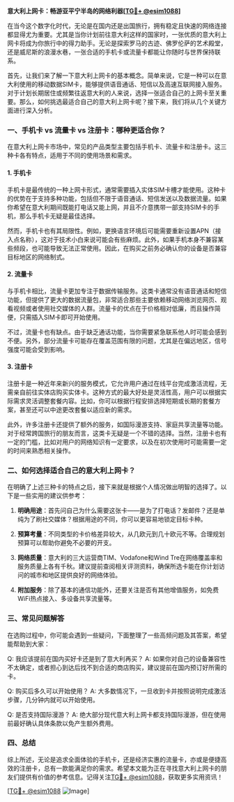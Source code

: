 **意大利上网卡：畅游亚平宁半岛的网络利器[[TG💪+ @esim1088](https://t.me/s/esim1088)]**

在当今这个数字化时代，无论是在国内还是出国旅行，拥有稳定且快速的网络连接都显得尤为重要。尤其是当你计划前往意大利这样的国家时，一张优质的意大利上网卡将成为你旅行中的得力助手。无论是探索罗马的古迹、佛罗伦萨的艺术殿堂，还是威尼斯的浪漫水巷，一张合适的手机卡或流量卡都能让你随时与世界保持联系。

首先，让我们来了解一下意大利上网卡的基本概念。简单来说，它是一种可以在意大利使用的移动数据SIM卡，能够提供语音通话、短信以及高速互联网接入服务。对于计划长期居住或频繁往返意大利的人来说，选择一张适合自己的上网卡至关重要。那么，如何挑选最适合自己的意大利上网卡呢？接下来，我们将从几个关键方面进行深入分析。

### **一、手机卡 vs 流量卡 vs 注册卡：哪种更适合你？**

在意大利上网卡市场中，常见的产品类型主要包括手机卡、流量卡和注册卡。这三种卡各有特点，适用于不同的使用场景和需求。

#### **1. 手机卡**
手机卡是最传统的一种上网卡形式，通常需要插入实体SIM卡槽才能使用。这种卡的优势在于支持多种功能，包括但不限于语音通话、短信发送以及数据流量。如果你希望在意大利期间既能打电话又能上网，并且不介意携带一部支持SIM卡的手机，那么手机卡无疑是最佳选择。

然而，手机卡也有其局限性。例如，更换语言环境后可能需要重新设置APN（接入点名称），这对于技术小白来说可能会有些麻烦。此外，如果手机本身不兼容某些频段，也可能导致无法正常使用。因此，在购买之前务必确认你的设备是否兼容目标地区的网络制式。

#### **2. 流量卡**
与手机卡相比，流量卡更加专注于数据传输服务。这类卡通常没有语音通话和短信功能，但提供了更大的数据流量包，非常适合那些主要依赖移动网络浏览网页、观看视频或者使用社交媒体的人群。流量卡的优点在于价格相对低廉，而且操作简便，只需插入SIM卡即可开始使用。

不过，流量卡也有缺点。由于缺乏通话功能，当你需要紧急联系他人时可能会感到不便。另外，部分流量卡可能存在覆盖范围有限的问题，尤其是在偏远地区，信号强度可能会受到影响。

#### **3. 注册卡**
注册卡是一种近年来新兴的服务模式，它允许用户通过在线平台完成激活流程，无需亲自前往实体店购买实体卡。这种方式的最大好处是灵活性高，用户可以根据实际需求灵活调整套餐内容。比如，你可以根据行程安排选择短期或长期的套餐方案，甚至还可以中途更改套餐以适应新的需求。

此外，许多注册卡还提供了额外的服务，如国际漫游支持、家庭共享流量等功能。对于经常跨国旅行的朋友而言，这类卡无疑是一个不错的选择。当然，注册卡也有一定的门槛，比如对用户的网络知识有一定要求，以及在初次使用时可能需要一定的时间来熟悉相关操作。

### **二、如何选择适合自己的意大利上网卡？**

在明确了上述三种卡的特点之后，接下来就是根据个人情况做出明智的选择了。以下是一些实用的建议供参考：

1. **明确用途**：首先问自己为什么需要这张卡——是为了打电话？发邮件？还是单纯为了刷社交媒体？根据用途的不同，你可以更容易地锁定目标卡种。
   
2. **预算考量**：不同类型的卡价格差异较大，从几欧元到几十欧元不等。合理规划预算可以帮助你避免不必要的开支。

3. **网络质量**：意大利的三大运营商TIM、Vodafone和Wind Tre在网络覆盖率和服务质量上各有千秋。建议提前查阅相关评测资料，确保所选卡能在你计划访问的城市和地区提供良好的网络体验。

4. **附加服务**：除了基本的通信功能外，还要关注是否有其他增值服务，如免费WiFi热点接入、多设备共享流量等。

### **三、常见问题解答**

在选购过程中，你可能会遇到一些疑问，下面整理了一些高频问题及其答案，希望能帮助到大家：

Q: 我应该提前在国内买好卡还是到了意大利再买？
A: 如果你对自己的设备兼容性不太确定，或者担心到达后找不到合适的商店购买，建议提前在国内预订好所需的卡。

Q: 购买后多久可以开始使用？
A: 大多数情况下，一旦收到卡并按照说明完成激活步骤，几分钟内就可以开始使用。

Q: 是否支持国际漫游？
A: 绝大部分现代意大利上网卡都支持国际漫游，但在使用前最好确认具体条款以免产生额外费用。

### **四、总结**

综上所述，无论是追求全面体验的手机卡，还是经济实惠的流量卡，亦或是便捷高效的注册卡，总有一款能满足你的需求。希望本文能为正在寻找意大利上网卡的朋友们提供有价值的参考信息。记得关注[TG💪+ @esim1088](https://t.me/s/esim1088)，获取更多实用资讯！

[[TG💪+ @esim1088](https://t.me/s/esim1088) ![Image](https://i.postimg.cc/4NQfJmqS/Snipaste-2025-05-13-00-14-12.png)]